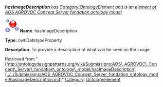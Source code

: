 ___hasImageDescription__ has [Category:OntologyElement](../../Category/OntologyElement.md "Category:OntologyElement") and is an [element of](../../Property/ElementOf.md "Property:ElementOf") [AOS AGROVOC Concept Server fundation ontology model](../../Submissions/AOS_AGROVOC_Concept_Server_fundation_ontology_model.md "Submissions:AOS AGROVOC Concept Server fundation ontology model")_


  




[![DatatypeProperty](../../images/thumb/a/a5/DatatypeProperty.gif/45px-DatatypeProperty.gif)](../../Image/DatatypeProperty.gif.md "DatatypeProperty")
__Name__: hasImageDescription 


__Type:__ owl:DatatypeProperty 


__Description__: To provide a description of what can be seen on the image 





Retrieved from "[http://ontologydesignpatterns.org/wiki/Submissions:AOS\_AGROVOC\_Concept\_Server\_fundation\_ontology\_model/hasImageDescription](../../Submissions/AOS_AGROVOC_Concept_Server_fundation_ontology_model/hasImageDescription.md)"
 [Category](http://ontologydesignpatterns.org/wiki/Special:Categories "Special:Categories"): [OntologyElement](../../Category/OntologyElement.md "Category:OntologyElement")